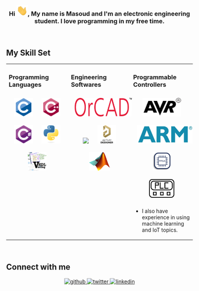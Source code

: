 ### <div align="center">Hi <img src="https://github.com/masoudsiam/masoudsiam/blob/main/wave.gif" width="30px">, My name is Masoud and I'm an electronic engineering student. I love programming in my free time.</div>  


<br/>  


## My Skill Set  
<table><tr><td valign="top" width="33%">



### Programming Languages
<div align="center">  
<img style="margin: 10px" src="https://github.com/masoudsiam/masoudsiam/blob/main/c-original.svg" alt="C" height="50" />  
<img style="margin: 10px" src="https://github.com/masoudsiam/masoudsiam/blob/main/cplusplus-original.svg" alt="CPP" height="50" />  
<img style="margin: 10px" src="https://github.com/masoudsiam/masoudsiam/blob/main/csharp-original.svg" alt="CS" height="50" />  
<img style="margin: 10px" src="https://github.com/masoudsiam/masoudsiam/blob/main/python-original.svg" alt="Python" height="50" />  
<img style="margin: 10px" src="https://github.com/masoudsiam/masoudsiam/blob/main/vhdlverilog.jpg" alt="vhdlverilog" height="50" />  
</div>

</td><td valign="top" width="33%">



### Engineering Softwares
<div align="center">  
<img style="margin: 10px" src="https://github.com/masoudsiam/masoudsiam/blob/main/OrCAD_Logo_Red_NoTag.png" alt="Orcad" height="50" />  
<img style="margin: 10px" src="https://github.com/masoudsiam/masoudsiam/blob/main/PSIM_logo.png alt="Psim" height="50" />  
<img style="margin: 10px" src="https://github.com/masoudsiam/masoudsiam/blob/main/altium-designer-icon.png" alt="Altium" height="50" />  
<img style="margin: 10px" src="https://github.com/masoudsiam/masoudsiam/blob/main/Matlab_Logo.png" alt="Matlab" height="50" />  
</div>

</td><td valign="top" width="33%">



### Programmable Controllers
<div align="center">  
<img style="margin: 10px" src="https://github.com/masoudsiam/masoudsiam/blob/main/Avr_logo.svg.png" alt="AVR" height="50" />   
<img style="margin: 10px" src="https://github.com/masoudsiam/masoudsiam/blob/main/arm_logo.jpg" alt="ARM" height="50" />  
<img style="margin: 10px" src="https://github.com/masoudsiam/masoudsiam/blob/main/fpga.png" alt="FPGA" height="50" />  
<img style="margin: 10px" src="https://github.com/masoudsiam/masoudsiam/blob/main/plc.png" alt="PLC" height="50" />  
</div>
  
- I also have experience in using machine learning and IoT topics.

</td></tr></table>  

<br/>  

## Connect with me  
<div align="center">
<a href="https://github.com/masoudsiam" target="_blank">
<img src=https://img.shields.io/badge/github-%2324292e.svg?&style=for-the-badge&logo=github&logoColor=white alt=github style="margin-bottom: 5px;" />
</a>
<a href="https://twitter.com/siampoor_masoud" target="_blank">
<img src=https://img.shields.io/badge/twitter-%2300acee.svg?&style=for-the-badge&logo=twitter&logoColor=white alt=twitter style="margin-bottom: 5px;" />
</a>
<a href="https://linkedin.com/in/masoud-siampoor-eshkavandi-635600224" target="_blank">
<img src=https://img.shields.io/badge/linkedin-%231E77B5.svg?&style=for-the-badge&logo=linkedin&logoColor=white alt=linkedin style="margin-bottom: 5px;" />
</a>
</div>  
  

<br/>  